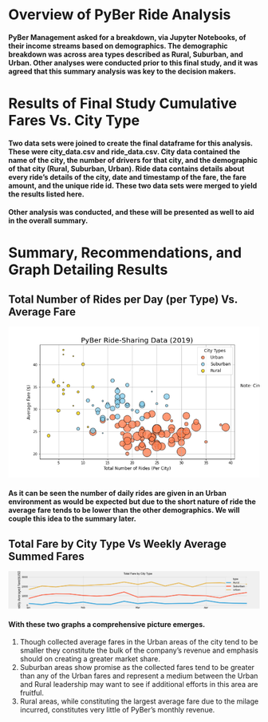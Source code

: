 # Overview of PyBer Ride Analysis
#### PyBer Management asked for a breakdown, via Jupyter Notebooks, of their income streams based on demographics.  The demographic breakdown was across area types described as Rural, Suburban, and Urban.  Other analyses were conducted prior to this final study, and it was agreed that this summary analysis was key to the decision makers.

# Results of Final Study Cumulative Fares Vs. City Type
#### Two data sets were joined to create the final dataframe for this analysis.  These were city_data.csv and ride_data.csv.  City data contained the name of the city, the number of drivers for that city, and the demographic of that city (Rural, Suburban, Urban).  Ride data contains details about every ride’s details of the city, date and timestamp of the fare, the fare amount, and the unique ride id.  These two data sets were merged to yield the results listed here.

#### Other analysis was conducted, and these will be presented as well to aid in the overall summary.


# Summary, Recommendations, and Graph Detailing Results

## Total Number of Rides per Day (per Type) Vs. Average Fare

![](Analysis/Fig1.png)

#### As it can be seen the number of daily rides are given in an Urban environment as would be expected but due to the short nature of ride the average fare tends to be lower than the other demographics.  We will couple this idea to the summary later.

## Total Fare by City Type Vs Weekly Average Summed Fares

![](Analysis/TotalFareCityType.png)

#### With these two graphs a comprehensive picture emerges.
1.	Though collected average fares in the Urban areas of the city tend to be smaller they constitute the bulk of the company’s revenue and emphasis should on creating a greater market share.
2.	Suburban areas show promise as the collected fares tend to be greater than any of the Urban fares and represent a medium between the Urban and Rural leadership may want to see if additional efforts in this area are fruitful.
3.	Rural areas, while constituting the largest average fare due to the milage incurred, constitutes very little of PyBer’s monthly revenue.
